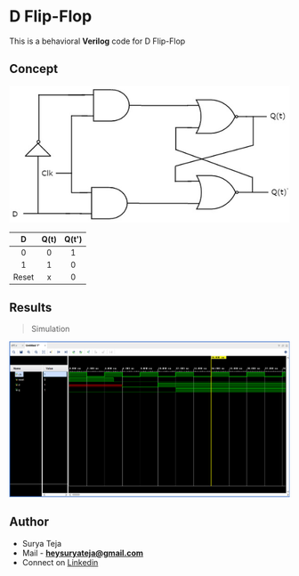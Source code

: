 # D Flip-Flop

This is a behavioral **Verilog** code for D Flip-Flop

## Concept

![](https://github.com/TheSuryaTeja/RTL-Design/blob/master/Flip-Flops/D_FLIP_FLOP/d_flipflop.jpg?raw=true)

<center>

|   D   | Q(t) | Q(t') |
|:-----:|:----:|:-----:|
|   0   |   0  |   1   |
|   1   |   1  |   0   |
| Reset |   x  |   0   |

</center>

## Results

>Simulation

![](https://github.com/TheSuryaTeja/RTL-Design/blob/master/Flip-Flops/D_FLIP_FLOP/simulation.PNG?raw=true)

## Author
* Surya Teja 
* Mail - **heysuryateja@gmail.com**
* Connect on [Linkedin](https://www.linkedin.com/in/suryateja2000/)
